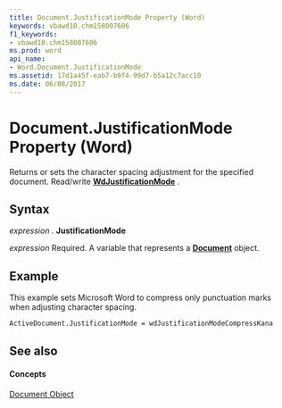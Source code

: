 ```yaml
---
title: Document.JustificationMode Property (Word)
keywords: vbawd10.chm158007606
f1_keywords:
- vbawd10.chm158007606
ms.prod: word
api_name:
- Word.Document.JustificationMode
ms.assetid: 17d1a45f-eab7-b9f4-99d7-b5a12c7acc10
ms.date: 06/08/2017
---
```



# Document.JustificationMode Property (Word)

Returns or sets the character spacing adjustment for the specified document. Read/write  **[WdJustificationMode](Word.WdJustificationMode.md)** .


## Syntax

 _expression_ . **JustificationMode**

 _expression_ Required. A variable that represents a **[Document](Word.Document.md)** object.


## Example

This example sets Microsoft Word to compress only punctuation marks when adjusting character spacing.


```vb
ActiveDocument.JustificationMode = wdJustificationModeCompressKana
```


## See also


#### Concepts


[Document Object](Word.Document.md)

